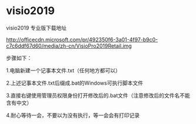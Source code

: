 # visio2019

visio2019 专业版下载地址


http://officecdn.microsoft.com/pr/492350f6-3a01-4f97-b9c0-c7c6ddf67d60/media/zh-cn/VisioPro2019Retail.img

步骤如下：

1.电脑新建一个记事本文件.txt（任何地方都可以）


2.上述记事本文件.txt后缀成.bat的Windows可执行脚本文件


3.直接右键使用管理员权限身份打开修改后的.bat文件（注意修改后的文件名不能含有中文）


4.耐心等待一会，不要以为没有执行，等一会会有打印记录
